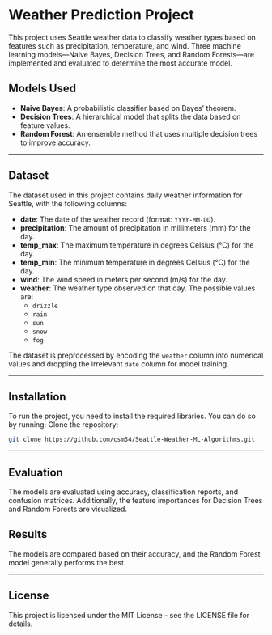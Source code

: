 # Weather Prediction Project

This project uses Seattle weather data to classify weather types based on features such as precipitation, temperature, and wind. Three machine learning models—Naive Bayes, Decision Trees, and Random Forests—are implemented and evaluated to determine the most accurate model.

## Models Used
- **Naive Bayes**: A probabilistic classifier based on Bayes' theorem.
- **Decision Trees**: A hierarchical model that splits the data based on feature values.
- **Random Forest**: An ensemble method that uses multiple decision trees to improve accuracy.

---

## Dataset
The dataset used in this project contains daily weather information for Seattle, with the following columns:

- **date**: The date of the weather record (format: `YYYY-MM-DD`).
- **precipitation**: The amount of precipitation in millimeters (mm) for the day.
- **temp_max**: The maximum temperature in degrees Celsius (°C) for the day.
- **temp_min**: The minimum temperature in degrees Celsius (°C) for the day.
- **wind**: The wind speed in meters per second (m/s) for the day.
- **weather**: The weather type observed on that day. The possible values are:
  - `drizzle`
  - `rain`
  - `sun`
  - `snow`
  - `fog`

The dataset is preprocessed by encoding the `weather` column into numerical values and dropping the irrelevant `date` column for model training.

---

## Installation
To run the project, you need to install the required libraries. You can do so by running:
Clone the repository:
   ```bash
   git clone https://github.com/csm34/Seattle-Weather-ML-Algorithms.git
   ```

---

## Evaluation
The models are evaluated using accuracy, classification reports, and confusion matrices. Additionally, the feature importances for Decision Trees and Random Forests are visualized.

## Results
The models are compared based on their accuracy, and the Random Forest model generally performs the best.

---

## License
This project is licensed under the MIT License - see the LICENSE file for details.
